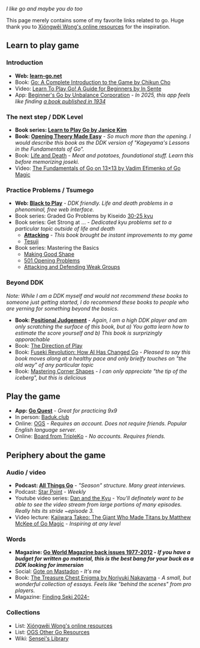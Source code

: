 *I like go and maybe you do too*

This page merely contains some of my favorite links related to go. Huge thank you to [Xióngwěi Wong's online resources](https://weiqi.soumyak4.in/posts/weiqi-resources/) for the inspiration.

## Learn to play game

### Introduction

- **Web: [learn-go.net](https://www.learn-go.net/)**
- Book: [Go: A Complete Introduction to the Game by Chikun Cho](https://www.biblio.com/9784906574506)
- Video: [Learn To Play Go! A Guide for Beginners by In Sente](https://www.youtube.com/watch?v=xMshtO8h7RU)
- App: [Beginner's Go by Unbalance Corporation](http://itunes.apple.com/us/app/id381699789?mt=8) - *In 2025, this app feels like finding [a book published in 1934](https://senseis.xmp.net/?GoAndGoMoku)*

### The next step / DDK Level

- **Book series: [Learn to Play Go by Janice Kim](https://www.biblio.com/9781453632895)**
- **Book: [Opening Theory Made Easy](https://www.biblio.com/9784906574360)** - *So much more than the opening. I would describe this book as the DDK version of "Kageyama's Lessons in the Fundamentals of Go".*
- Book: [Life and Death](https://www.biblio.com/9784906574131) - *Meat and potatoes, foundational stuff. Learn this before memorizing joseki.*
- Video: [The Fundamentals of Go on 13×13 by Vadim Efimenko of Go Magic](https://gomagic.org/courses/the-fundamentals-of-go-on-13x13/)

### Practice Problems / Tsumego

- **Web: [Black to Play](https://blacktoplay.com/)** - *DDK friendly. Life and death problems in a phenominal, free web interface.*
- Book series: Graded Go Problems by Kiseido [30-25 kyu](https://www.biblio.com/9784906574469)
- Book series: Get Strong at ... - *Dedicated kyu problems set to a particular topic outside of life and death*
    - **[Attacking](https://www.biblio.com/9784906574605)** - *This book brought be instant improvements to my game*
    - [Tesuji](https://www.biblio.com/9784906574568)
- Book series: Mastering the Basics
    - [Making Good Shape](https://www.biblio.com/9784906574735)
    - [501 Opening Problems](https://kiseidopublishing.com/master.htm#K71)
    - [Attacking and Defending Weak Groups ](https://biblio.com/4906574882)

### Beyond DDK

*Note: While I am a DDK myself and would not recommend these books to someone just getting started, I do recommend these books to people who are yerning for something beyond the basics.*

- **Book: [Positional Judgement](https://www.biblio.com/book/positional-judgement-nine-dan-cho-chikun/d/1295610665)** - *Again, I am a high DDK player and am only scratching the surface of this book, but a) You gotta learn how to estimate the score yourself and b) This book is surprizingly apporachable*
- Book: [The Direction of Play](https://senseis.xmp.net/?TheDirectionOfPlay)
- Book: [Fuseki Revolution: How AI Has Changed Go](https://www.biblio.com/book/fuseki-revolution-how-ai-has-changed/d/1679236563) - *Pleased to say this book moves along at a healthy pace and only brielfy touches on "the old way" of any particular topic*
- Book: [Mastering Corner Shapes](https://www.biblio.com/booksearch/keyisbn/9798895876336) - *I can only appreciate "the tip of the iceberg", but this is delicious*

## Play the game

- **App: [Go Quest](https://apps.apple.com/us/app/goquest/id834841918)** - *Great for practicing 9x9*
- In person: [Baduk.club](https://baduk.club/welcome)
- Online: [OGS](https://online-go.com/) - *Requires an account. Does not require friends. Popular English language server.*
- Online: [Board from TripleKo](https://board.tripleko.com/) - *No accounts. Requires friends.*

## Periphery about the game

### Audio / video

- **Podcast: [All Things Go](https://allthingsgogame.alitu.com/)** - *"Season" structure. Many great interviews.*
- Podcast: [Star Point](https://starpointbaduk.com/) - *Weekly*
- Youtube video series: [Dan and the Kyu](https://www.youtube.com/@DanandtheKyu) - *You'll definately want to be able to see the video stream from large portions of many episodes. Really hits its stride ~episode 3.*
- Video lecture: [Kajiwara Takeo: The Giant Who Made Titans by Matthew McKee of Go Magic](https://gomagic.org/courses/kajiwara-takeo/) - *Inspiring at any level*

### Words

- **Magazine: [Go World Magazine back issues 1977-2012](https://kiseidodigital.gumroad.com/l/gwa) - *If you have a budget for written go material, this is the best bang for your buck as a DDK looking for immersion***
- Social: [Gote on Mastadon](https://social.seattle.wa.us/home) - *It's me*
- Book: [The Treasure Chest Enigma by Noriyuki Nakayama](https://senseis.xmp.net/?TheTreasureChestEnigma) - *A small, but wonderful collection of essays. Feels like "behind the scenes" from pro players.*
- Magazine: [Finding Seki 2024-](https://www.etsy.com/shop/FindingSeki)

### Collections

- List: [Xióngwěi Wong's online resources](https://weiqi.soumyak4.in/posts/weiqi-resources/)
- List: [OGS Other Go Resources](https://online-go.com/docs/other-go-resources)
- Wiki: [Sensei's Library](https://senseis.xmp.net/)
